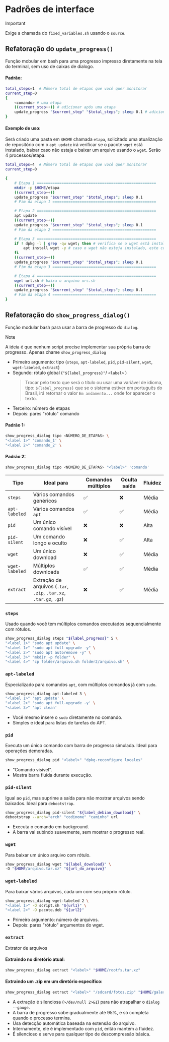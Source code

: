 <!--
📄  Padrões de interface de código
-->
# Padrões de interface
> [!IMPORTANT]
> Exige a chamada do `fixed_variables.sh` usando o `source`.

## Refatoração do `update_progress()`
Função mobular em bash para uma progresso impresso diretamente na tela do terminal, sem uso de caixas de dialogo.

#### Padrão:
```bash
total_steps=1  # Número total de etapas que você quer monitorar
current_step=0
{
    <comando> # uma etapa
    ((current_step++)) # adicionar após uma etapa
    update_progress "$current_step" "$total_steps"; sleep 0.1 # adicionar após uma etapa 
}

```

#### Exemplo de uso:
Será criado uma pasta em `$HOME` chamada `etapa`, solicitado uma atualização de repositório com o `apt update` irá verificar se o pacote `wget` está instalado, baixar caso não estaja e baixar um arquivo usando o `wget`. Serão 4 processos/etapa.

```bash
total_steps=4  # Número total de etapas que você quer monitorar
current_step=0 

{
    # Etapa 1 =====================================================
    mkdir -p $HOME/etapa
    ((current_step++))
    update_progress "$current_step" "$total_steps"; sleep 0.1
    # Fim da etapa 1 ==============================================

    # Etapa 2 =====================================================
    apt update
    ((current_step++))
    update_progress "$current_step" "$total_steps"; sleep 0.1
    # Fim da etapa 2 ==============================================

    # Etapa 3 =====================================================
    if ! dpkg -l | grep -qw wget; then # verifica se o wget está instalado
        apt install wget -y # caso o wget não esteja instalado, este comando será executado
    fi
    ((current_step++))
    update_progress "$current_step" "$total_steps"; sleep 0.1
    # Fim da etapa 3 ==============================================

    # Etapa 4 =====================================================
    wget url.sh # baixa o arquivo urs.sh
    ((current_step++))
    update_progress "$current_step" "$total_steps"; sleep 0.1
    # Fim da etapa 4 ==============================================
}

```

## Refatoração do `show_progress_dialog()`
Função modular bash para usar a barra de progresso do `dialog`. 

> [!NOTE]
> A ideia é que nenhum script precise implementar sua própria barra de progresso. Apenas chame `show_progress_dialog`

- Primeiro argumento: tipo (`steps`, `apt-labeled`, `pid`, `pid-silent`, `wget`, `wget-labeled`, `extract`)
- Segundo: rótulo global (`"${label_progress}"`/ `<label>` )
    > Trocar pelo texto que será o título ou usar uma variável de idioma, tipo: `${label_progress}` que se o sistema estiver em português do Brasil, irá retornar o valor `Em andamento...` onde for aparecer o texto.
- Terceiro: número de etapas
- Depois: pares "rótulo" comando

#### Padrão 1:
```bash
show_progress_dialog tipo <NÚMERO_DE_ETAPAS> \
"<label 1>" 'comando_1' \
"<label 2>" 'comando_2' \
```
#### Padrão 2:
```bash
show_progress_dialog tipo <NÚMERO_DE_ETAPAS> "<label>" 'comando'
```

| Tipo | Ideal para | Comandos múltiplos | Oculta saída | Fluidez |
|------|------------|--------------------|--------------|---------|
| `steps` | Vários comandos genéricos | ✅ | ❌ | Média |
| `apt-labeled` | Vários comandos `apt` | ✅ | ✅ | Média |
| `pid` | Um único comando visível | ❌ | ❌ | Alta |
| `pid-silent` | Um comando longo e oculto | ❌ | ✅ | Alta |
| `wget` | Um único download | ❌ | ✅ | Média |
| `wget-labeled` | Múltiplos downloads | ✅ | ✅ | Média |
| `extract` | Extração de arquivos (`.tar`, `.zip`, `.tar.xz`, `.tar.gz`, `.gz`) | ❌ | ✅ | Média |

### `steps`
Usado quando você tem múltiplos comandos executados sequencialmente com rótulos.

```bash
show_progress_dialog steps "${label_progress}" 5 \
"<label 1>" "sudo apt update" \
"<label 1>" "sudo apt full-upgrade -y" \
"<label 2>" "sudo apt autoremove -y" \
"<label 3>" "mkdir -p folder" \
"<label 4>" "cp folder/arquivo.sh folder2/arquivo.sh" \
```


### `apt-labeled`
Especializado para comandos `apt`, com múltiplos comandos já com `sudo`.

```bash
show_progress_dialog apt-labeled 3 \
"<label 1>" 'apt update' \
"<label 2>" 'sudo apt full-upgrade -y' \
"<label 3>" 'apt clean'
```
- Você mesmo insere o `sudo` diretamente no comando.
- Simples e ideal para listas de tarefas do APT.

### `pid`
Executa um único comando com barra de progresso simulada. Ideal para operações demoradas.
```bash
show_progress_dialog pid "<label>" "dpkg-reconfigure locales"
```
- "Comando visível".
- Mostra barra fluida durante execução.

### `pid-silent`
Igual ao `pid`, mas suprime a saída para não mostrar arquivos sendo baixados. Ideal para `debootstrap`.

```bash
show_progress_dialog pid-silent "${label_debian_download}" \
debootstrap --arch="arch" "codinome" "caminho" url
```
- Executa o comando em background.
- A barra vai subindo suavemente, sem mostrar o progresso real.

### `wget`
Para baixar um único arquivo com rótulo.

```bash
show_progress_dialog wget "${label_download}" \
-O "$HOME/arquivo.tar.xz" "${url_do_arquivo}"
```

### `wget-labeled`
Para baixar vários arquivos, cada um com seu próprio rótulo.

```bash
show_progress_dialog wget-labeled 2 \
"<label 1>" -O script.sh "${url1}" \
"<label 2>" -O pacote.deb "${url2}"
```
- Primeiro argumento: número de arquivos.
- Depois: pares "rótulo" argumentos do wget.

### `extract`
Extrator de arquivos

#### Extraindo no diretório atual:
```bash
show_progress_dialog extract "<label>" "$HOME/rootfs.tar.xz"
```

#### Extraindo um .zip em um diretório específico:
```bash
show_progress_dialog extract "<label>" "/sdcard/fotos.zip" "$HOME/galeria"
```

- A extração é silenciosa (`>/dev/null 2>&1`) para não atrapalhar o `dialog --gauge`.
- A barra de progresso sobe gradualmente até 95%, e só completa quando o processo termina.
- Usa detecção automática baseada na extensão do arquivo.
- Internamente, ele é implementado com `pid`, então mantém a fluidez.
- É silencioso e serve para qualquer tipo de descompressão básica.
